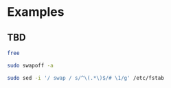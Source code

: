 # Examples

## TBD

```sh
free
```

```sh
sudo swapoff -a
```

```sh
sudo sed -i '/ swap / s/^\(.*\)$/# \1/g' /etc/fstab
```
